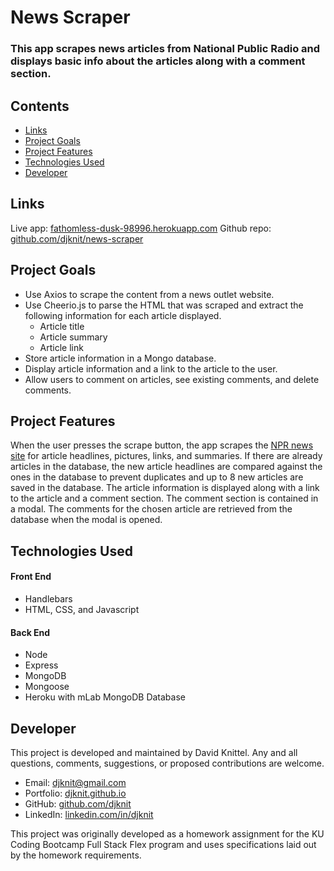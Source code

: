 # News Scraper

### This app scrapes news articles from National Public Radio and displays basic info about the articles along with a comment section.

## Contents
* [Links](#links)
* [Project Goals](#project-goals)
* [Project Features](#project-features)
* [Technologies Used](#technologies-used)
* [Developer](#developer)

## Links
Live app: [fathomless-dusk-98996.herokuapp.com](https://fathomless-dusk-98996.herokuapp.com/)
Github repo: [github.com/djknit/news-scraper](https://github.com/djknit/news-scraper)

## Project Goals
* Use Axios to scrape the content from a news outlet website.
* Use Cheerio.js to parse the HTML that was scraped and extract the following information for each article displayed.
  * Article title
  * Article summary
  * Article link
* Store article information in a Mongo database.
* Display article information and a link to the article to the user.
* Allow users to comment on articles, see existing comments, and delete comments.

## Project Features
When the user presses the scrape button, the app scrapes the [NPR news site](https://www.npr.org/sections/news/) for article headlines, pictures, links, and summaries. If there are already articles in the database, the new article headlines are compared against the ones in the database to prevent duplicates and up to 8 new articles are saved in the database. The article information is displayed along with a link to the article and a comment section. The comment section is contained in a modal. The comments for the chosen article are retrieved from the database when the modal is opened.

## Technologies Used
#### Front End
* Handlebars
* HTML, CSS, and Javascript

#### Back End
* Node
* Express
* MongoDB
* Mongoose
* Heroku with mLab MongoDB Database

## Developer
This project is developed and maintained by David Knittel. Any and all questions, comments, suggestions, or proposed contributions are welcome.
* Email: [djknit@gmail.com](mailto:djknit@gmail.com)
* Portfolio: [djknit.github.io](https://djknit.github.io/)
* GitHub: [github.com/djknit](https://github.com/djknit)
* LinkedIn: [linkedin.com/in/djknit](https://www.linkedin.com/in/djknit/)

This project was originally developed as a homework assignment for the KU Coding Bootcamp Full Stack Flex program and uses specifications laid out by the homework requirements.